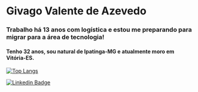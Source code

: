 # Givago Valente de Azevedo

### Trabalho há 13 anos com logística e estou me preparando para migrar para a área de tecnologia!

#### Tenho 32 anos, sou natural de Ipatinga-MG e atualmente moro em Vitória-ES.

[![Top Langs](https://github-readme-stats.vercel.app/api/top-langs/?username=Givagov&layout=compact)](https://github.com/givagov/github-readme-stats)

[![Linkedin Badge](https://img.shields.io/badge/-LinkedIn-blue?style=flat-square&logo=Linkedin&logoColor=white&link=https://www.linkedin.com/in/givagovalentedeazevedo/)](https://www.linkedin.com/in/givagovalentedeazevedo/)
